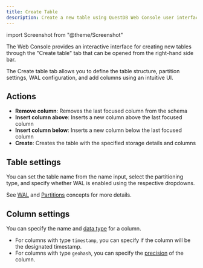 ```yaml
---
title: Create Table
description: Create a new table using QuestDB Web Console user interface
---
```


import Screenshot from "@theme/Screenshot"

The Web Console provides an interactive interface for creating new tables through the "Create table" tab that can be opened from the right-hand side bar.

<Screenshot
  alt="Screenshot of the create table tab"
  src="images/docs/console/create-table-tab.webp"
  width={634}
  height={400}
/>

The Create table tab allows you to define the table structure, partition settings, WAL configuration, and add columns using an intuitive UI.

<Screenshot
  alt="Screenshot of the create table panel"
  height={495}
  src="images/docs/console/create-table.webp"
  width={455}
/>


## Actions
- **Remove column**: Removes the last focused column from the schema
- **Insert column above**: Inserts a new column above the last focused column
- **Insert column below**: Inserts a new column below the last focused column
- **Create**: Creates the table with the specified storage details and columns

## Table settings
You can set the table name from the name input, select the partitioning type, and specify whether WAL is enabled using the respective dropdowns.

See [WAL](/docs/concept/write-ahead-log/) and [Partitions](/docs/concept/partitions/) concepts for more details.

## Column settings
You can specify the name and [data type](/docs/reference/sql/datatypes/) for a column.
- For columns with type `timestamp`, you can specify if the column will be the designated timestamp.
- For columns with type `geohash`, you can specify the [precision](/docs/concept/geohashes/#specifying-geohash-precision) of the column.

